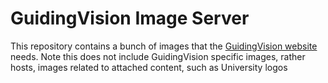 # GuidingVision Image Server

This repository contains a bunch of images that the [GuidingVision website](http://guidingvision.org)
needs. Note this does not include GuidingVision specific images, rather hosts, images related
to attached content, such as University logos
